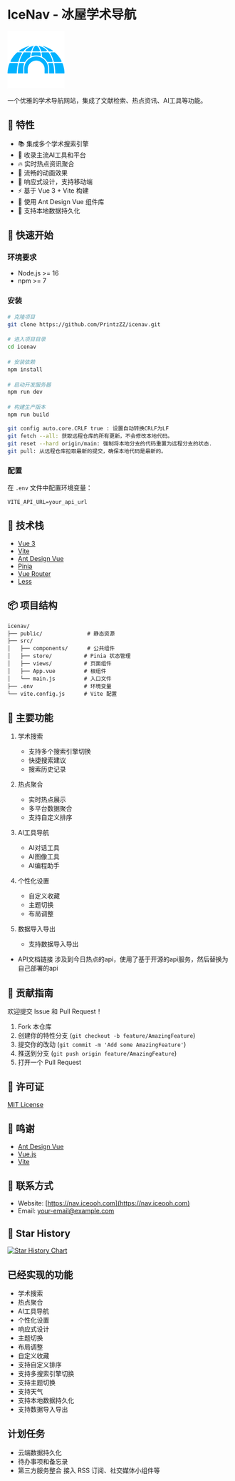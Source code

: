 # IceNav - 冰屋学术导航

![Logo](/public/images/favicon.png)

一个优雅的学术导航网站，集成了文献检索、热点资讯、AI工具等功能。

## 🌟 特性

- 📚 集成多个学术搜索引擎
- 🤖 收录主流AI工具和平台
- 🔥 实时热点资讯聚合
- 💫 流畅的动画效果
- 📱 响应式设计，支持移动端
- ⚡ 基于 Vue 3 + Vite 构建
- 🎨 使用 Ant Design Vue 组件库
- 💾 支持本地数据持久化

## 🚀 快速开始

### 环境要求

- Node.js >= 16
- npm >= 7

### 安装

```bash
# 克隆项目
git clone https://github.com/PrintzZZ/icenav.git

# 进入项目目录
cd icenav

# 安装依赖
npm install

# 启动开发服务器
npm run dev

# 构建生产版本
npm run build
```

```bash
git config auto.core.CRLF true : 设置自动转换CRLF为LF
git fetch --all: 获取远程仓库的所有更新，不会修改本地代码。
git reset --hard origin/main: 强制将本地分支的代码重置为远程分支的状态.
git pull: 从远程仓库拉取最新的提交，确保本地代码是最新的。

```

### 配置

在 `.env` 文件中配置环境变量：

```env
VITE_API_URL=your_api_url
```

## 🔧 技术栈

- [Vue 3](https://v3.vuejs.org/)
- [Vite](https://vitejs.dev/)
- [Ant Design Vue](https://antdv.com/)
- [Pinia](https://pinia.vuejs.org/)
- [Vue Router](https://router.vuejs.org/)
- [Less](https://lesscss.org/)

## 📦 项目结构

```
icenav/
├── public/              # 静态资源
├── src/
│   ├── components/      # 公共组件
│   ├── store/          # Pinia 状态管理
│   ├── views/          # 页面组件
│   ├── App.vue         # 根组件
│   └── main.js         # 入口文件
├── .env                # 环境变量
└── vite.config.js      # Vite 配置
```

## 🎯 主要功能

1. 学术搜索
   - 支持多个搜索引擎切换
   - 快捷搜索建议
   - 搜索历史记录

2. 热点聚合
   - 实时热点展示
   - 多平台数据聚合
   - 支持自定义排序

3. AI工具导航
   - AI对话工具
   - AI图像工具
   - AI编程助手

4. 个性化设置
   - 自定义收藏
   - 主题切换
   - 布局调整

5. 数据导入导出
   - 支持数据导入导出


- API文档链接
涉及到今日热点的api，使用了基于开源的api服务，然后替换为自己部署的api

## 🤝 贡献指南

欢迎提交 Issue 和 Pull Request！

1. Fork 本仓库
2. 创建你的特性分支 (`git checkout -b feature/AmazingFeature`)
3. 提交你的改动 (`git commit -m 'Add some AmazingFeature'`)
4. 推送到分支 (`git push origin feature/AmazingFeature`)
5. 打开一个 Pull Request

## 📄 许可证

[MIT License](LICENSE)

## 🙏 鸣谢

- [Ant Design Vue](https://antdv.com/)
- [Vue.js](https://vuejs.org/)
- [Vite](https://vitejs.dev/)

## 📧 联系方式

- Website: [https://nav.iceooh.com](https://nav.iceooh.com)
- Email: [your-email@example.com](mailto:your-email@example.com)

## 🌟 Star History

[![Star History Chart](https://api.star-history.com/svg?repos=PrintzZZ/icenav&type=Date)](https://star-history.com/#PrintzZZ/icenav&Date)




## 已经实现的功能

- 学术搜索
- 热点聚合
- AI工具导航
- 个性化设置
- 响应式设计
- 主题切换
- 布局调整
- 自定义收藏
- 支持自定义排序
- 支持多搜索引擎切换
- 支持主题切换
- 支持天气
- 支持本地数据持久化
- 支持数据导入导出

## 计划任务

- 云端数据持久化
- 待办事项和备忘录
- 第三方服务整合 接入 RSS 订阅、社交媒体小组件等


